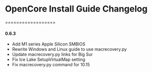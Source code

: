 # OpenCore Install Guide Changelog

==================

#### 0.6.3

* Add M1 series Apple Silicon SMBIOS
* Rewrite Windows and Linux guide to use macrecovery.py
* Update macrecovery.py links for Big Sur
* Fix Ice Lake SetupVirtualMap setting
* Fix macrecovery.py command for 10.15
